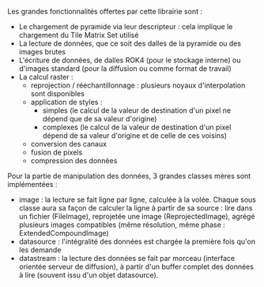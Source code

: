 Les grandes fonctionnalités offertes par cette librairie sont :

* Le chargement de pyramide via leur descripteur : cela implique le chargement du Tile Matrix Set utilisé
* La lecture de données, que ce soit des dalles de la pyramide ou des images brutes
* L'écriture de données, de dalles ROK4 (pour le stockage interne) ou d'images standard (pour la diffusion ou comme format de travail)
* La calcul raster :
    * reprojection / réechantillonnage : plusieurs noyaux d'interpolation sont disponibles
    * application de styles :
        * simples (le calcul de la valeur de destination d'un pixel ne dépend que de sa valeur d'origine)
        * complexes (le calcul de la valeur de destination d'un pixel dépend de sa valeur d'origine et de celle de ces voisins)
    * conversion des canaux
    * fusion de pixels
    * compression des données

Pour la partie de manipulation des données, 3 grandes classes mères sont implémentées :

* image : la lecture se fait ligne par ligne, calculée à la volée. Chaque sous classe aura sa façon de calculer la ligne à partir de sa source : lire dans un fichier (FileImage), reprojetée une image (ReprojectedImage), agrégé plusieurs images compatibles (même résolution, même phase : ExtendedCompoundImage)
* datasource : l'intégralité des données est chargée la première fois qu'on les demande
* datastream : la lecture des données se fait par morceau (interface orientée serveur de diffusion), à partir d'un buffer complet des données à lire (souvent issu d'un objet datasource).